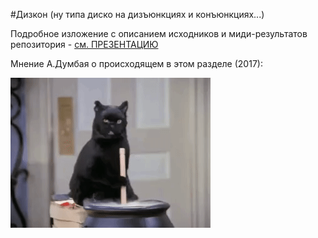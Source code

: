 #Дизкон
(ну типа диско на дизъюнкциях и конъюнкциях...)

Подробное изложение с описанием исходников и миди-результатов репозитория - [см. ПРЕЗЕНТАЦИЮ](https://github.com/FortsAndMills/MusicGeneration/blob/master/Discon/%D0%A1%D0%BE%D0%B1%D1%80%D0%B0%D0%BD%D0%B8%D0%B5%20%D1%81%D0%BE%D1%87%D0%B8%D0%BD%D0%B5%D0%BD%D0%B8%D0%B9...%20%D0%B3%D0%BC%2C%20%D0%B1%D1%83%D0%BB%D0%B5%D0%B2%D1%8B%D1%85.pdf)

Мнение А.Думбая о происходящем в этом разделе (2017):

![alt text](https://github.com/FortsAndMills/MusicGeneration/blob/master/Discon/Opinion.gif)
